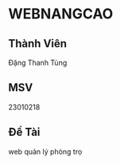 # WEBNANGCAO
<h2>Thành Viên</h2>
Đặng Thanh Tùng
<h2>MSV</h2>
23010218
<h2>Đề Tài</h2>
web quản lý phòng trọ

